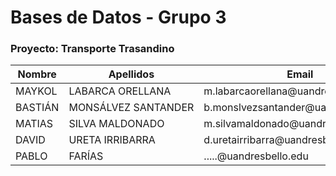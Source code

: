 # Bases de Datos - Grupo 3
### Proyecto: Transporte Trasandino

<table>
    <thead>
        <tr>
            <th>Nombre</th>
            <th>Apellidos</th>
            <th>Email</th>
            <th>Grupo</th>
            <th>Proyecto</th>
        </tr>
    </thead>
    <tbody>
        <tr>
            <td>MAYKOL</td>
            <td>LABARCA ORELLANA</td>
            <td>m.labarcaorellana@uandresbello.edu</td>
            <td>3</td>
            <td>6</td>
        </tr>
        <tr>
            <td>BASTIÁN</td>
            <td>MONSÁLVEZ&nbsp;SANTANDER</td>
            <td>b.monslvezsantander@uandresbello.edu</td>
            <td>3</td>
            <td>6</td>
        </tr>
        <tr>
            <td>MATIAS</td>
            <td>SILVA MALDONADO</td>
            <td>m.silvamaldonado@uandresbello.edu</td>
            <td>3</td>
            <td>6</td>
        </tr>
        <tr>
            <td>DAVID</td>
            <td>URETA IRRIBARRA</td>
            <td>d.uretairribarra@uandresbello.edu</td>
            <td>3</td>
            <td>6</td>
        </tr>
        <tr>
            <td>PABLO</td>
            <td>FARÍAS</td>
            <td>.....@uandresbello.edu</td>
            <td>3</td>
            <td>6</td>
        </tr>
    </tbody>
</table>
